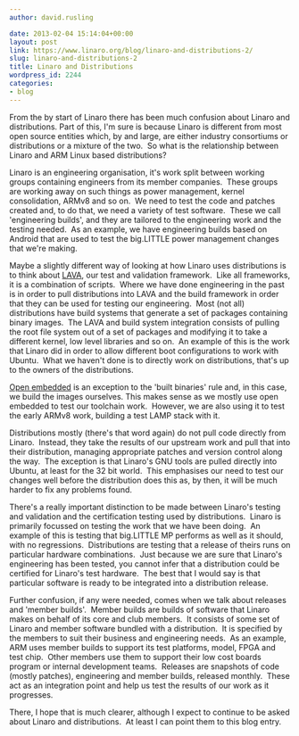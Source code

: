 ```yaml
---
author: david.rusling

date: 2013-02-04 15:14:04+00:00
layout: post
link: https://www.linaro.org/blog/linaro-and-distributions-2/
slug: linaro-and-distributions-2
title: Linaro and Distributions
wordpress_id: 2244
categories:
- blog
---
```


From the by start of Linaro there has been much confusion about Linaro and distributions. Part of this, I'm sure is because Linaro is different from most open source entities which, by and large, are either industry consortiums or distributions or a mixture of the two.  So what is the relationship between Linaro and ARM Linux based distributions?

Linaro is an engineering organisation, it's work split between working groups containing engineers from its member companies.  These groups are working away on such things as power management, kernel consolidation, ARMv8 and so on.  We need to test the code and patches created and, to do that, we need a variety of test software.  These we call 'engineering builds', and they are tailored to the engineering work and the testing needed.  As an example, we have engineering builds based on Android that are used to test the big.LITTLE power management changes that we're making.

Maybe a slightly different way of looking at how Linaro uses distributions is to think about [LAVA](https://wiki.linaro.org/Platform/LAVA), our test and validation framework.  Like all frameworks, it is a combination of scripts.  Where we have done engineering in the past is in order to pull distributions into LAVA and the build framework in order that they can be used for testing our engineering.  Most (not all) distributions have build systems that generate a set of packages containing binary images.  The LAVA and build system integration consists of pulling the root file system out of a set of packages and modifying it to take a different kernel, low level libraries and so on.  An example of this is the work that Linaro did in order to allow different boot configurations to work with Ubuntu.  What we haven't done is to directly work on distributions, that's up to the owners of the distributions.

[Open embedded](https://wiki.linaro.org/HowTo/ARMv8/OpenEmbedded) is an exception to the 'built binaries' rule and, in this case, we build the images ourselves. This makes sense as we mostly use open embedded to test our toolchain work.  However, we are also using it to test the early ARMv8 work, building a test LAMP stack with it.

Distributions mostly (there's that word again) do not pull code directly from Linaro.  Instead, they take the results of our upstream work and pull that into their distribution, managing appropriate patches and version control along the way.  The exception is that Linaro's GNU tools are pulled directly into Ubuntu, at least for the 32 bit world.  This emphasises our need to test our changes well before the distribution does this as, by then, it will be much harder to fix any problems found.

There's a really important distinction to be made between Linaro's testing and validation and the certification testing used by distributions.  Linaro is primarily focussed on testing the work that we have been doing.  An example of this is testing that big.LITTLE MP performs as well as it should, with no regressions.  Distributions are testing that a release of theirs runs on particular hardware combinations.  Just because we are sure that Linaro's engineering has been tested, you cannot infer that a distribution could be certified for Linaro's test hardware.  The best that I would say is that particular software is ready to be integrated into a distribution release.

Further confusion, if any were needed, comes when we talk about releases and 'member builds'.  Member builds are builds of software that Linaro makes on behalf of its core and club members.  It consists of some set of Linaro and member software bundled with a distribution.  It is specified by the members to suit their business and engineering needs.  As an example, ARM uses member builds to support its test platforms, model, FPGA and test chip.  Other members use them to support their low cost boards program or internal development teams.  Releases are snapshots of code (mostly patches), engineering and member builds, released monthly.  These act as an integration point and help us test the results of our work as it progresses.

There, I hope that is much clearer, although I expect to continue to be asked about Linaro and distributions.  At least I can point them to this blog entry.

